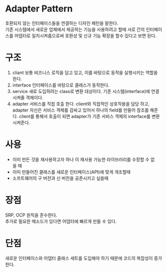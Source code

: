 # Adapter Pattern
호환되지 않는 인터페이스들을 연결하는 디자인 패턴을 말한다.            
기존 시스템에서 새로운 업체에서 제공하는 기능을 사용하려고 할때 서로 간의 인터페이스를 어댑터로 일치시켜줌으로써 호환성 및 신규 기능 확장을 할수 있다고 보면 된다.            
# 구조
1. cliant
보통 비즈니스 로직을 담고 있고,
이를 바탕으로 동작을 실행시키는 역할을 한다.
2. interface
인터페이스를 바탕으로 클래스가 동작한다.
3. service
새로 도입하려는 class로 변환 대상이다.
기존 시스템(interface)에 연결 시켜줄 객체이다.
4. adapter
서비스를 직접 호출 한다.
client와 직접적인 상호작용을 담당 하고, adapter 자신은 서비스 객체를 감싸고 있어서 하나의 field를 만들어 참조를 해준다.
client를 통해서 호출이 되면 adapter가 기존 서비스 객체의 interface를 변환시켜준다.
# 사용
- 이미 만든 것을 재사용하고자 하나 이 재사용 가능한 라이브러리를 수정할 수 없을 때
- 이미 만들어진 클래스를 새로운 인터페이스(API)에 맞게 개조할때
- 소프트웨어의 구 버전과 신 버전을 공존시키고 싶을때
# 장점
SRP, OCP 원칙을 준수한다.            
추가로 필요한 메소드가 있다면 어댑터에 빠르게 만들 수 있다.
# 단점
새로운 인터페이스와 어댑터 클래스 세트를 도입해야 하기 때문에 코드의 복잡성이 증가한다. 
